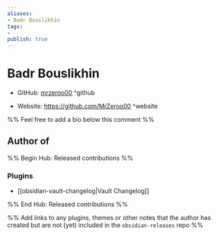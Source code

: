 ```yaml
---
aliases:
- Badr Bouslikhin
tags:
- 
publish: true
---
```


# Badr Bouslikhin

- GitHub: [mrzeroo00](https://github.com/mrzeroo00/) ^github
<!-- - Discord: `@` ^discord-->
- Website: <https://github.com/MrZeroo00> ^website
<!-- - [[Publish sites|Publish site]]: ^publish-->

%% Feel free to add a bio below this comment %%


## Author of

%% Begin Hub: Released contributions %%
### Plugins
- [[obsidian-vault-changelog|Vault Changelog]]

%% End Hub: Released contributions %%

%% Add links to any plugins, themes or other notes that the author has created but are not (yet) included in the `obsidian-releases` repo %%

<!--
### Unlisted plugins

- 
-->

<!--
### Others

- 
-->

<!--
## Sponsor this author

- [[GitHub sponsors]]: [Sponsor @mrzeroo00 on GitHub Sponsors](https://github.com/sponsors/mrzeroo00) ^github-sponsor
- [[Buy me a coffee]]: ^buy-me-a-coffee
- [[PayPal]]: ^paypal
- [[Patreon]]: ^patreon

-->

<!--
## Follow this author

- [[YouTube Channels|On YouTube]]: ^youtube
- Twitter: ^twitter
- ...
-->